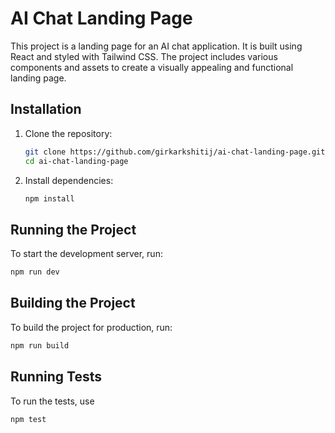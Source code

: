 # AI Chat Landing Page

This project is a landing page for an AI chat application. It is built using React and styled with Tailwind CSS. The project includes various components and assets to create a visually appealing and functional landing page.


## Installation

1. Clone the repository:

   ```sh
   git clone https://github.com/girkarkshitij/ai-chat-landing-page.git
   cd ai-chat-landing-page
   ```

2. Install dependencies:
   ```sh
   npm install
   ```

## Running the Project

To start the development server, run:

```sh
npm run dev
```

## Building the Project

To build the project for production, run:

```sh
npm run build
```

## Running Tests

To run the tests, use

```sh
npm test
```
